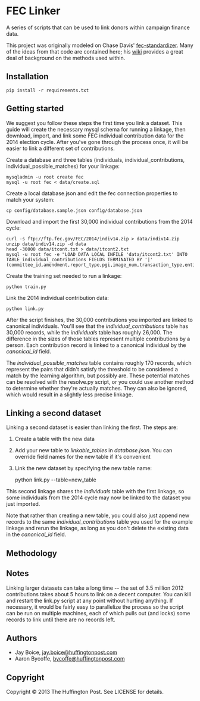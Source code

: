 # FEC Linker

A series of scripts that can be used to link donors within campaign finance data.

This project was originally modeled on Chase Davis' [fec-standardizer](https://github.com/cjdd3b/fec-standardizer).
Many of the ideas from that code are contained here; his [wiki](https://github.com/cjdd3b/fec-standardizer/wiki)
provides a great deal of background on the methods used within.

## Installation

    pip install -r requirements.txt

## Getting started

We suggest you follow these steps the first time you link a dataset. This guide will create the necessary mysql schema
for running a linkage, then download, import, and link some FEC individual contribution data for the 2014 election cycle.
After you've gone through the process once, it will be easier to link a different set of contributions.

Create a database and three tables (individuals, individual_contributions, individual_possible_matches) for your linkage:

    mysqladmin -u root create fec
    mysql -u root fec < data/create.sql

Create a local database.json and edit the fec connection properties to match your system:

    cp config/database.sample.json config/database.json

Download and import the first 30,000 individual contributions from the 2014 cycle:

    curl -s ftp://ftp.fec.gov/FEC/2014/indiv14.zip > data/indiv14.zip
    unzip data/indiv14.zip -d data
    head -30000 data/itcont.txt > data/itcont2.txt
    mysql -u root fec -e "LOAD DATA LOCAL INFILE 'data/itcont2.txt' INTO TABLE individual_contributions FIELDS TERMINATED BY '|' (committee_id,amendment,report_type,pgi,image_num,transaction_type,entity_type,contributor_name,city,state,zipcode,employer,occupation,transaction_date,amount,other_id,transaction_id,filing_number,memo_code,memo_text,sub_id,contributor_last_name,individual_id)"

Create the training set needed to run a linkage:

    python train.py

Link the 2014 individual contribution data:

    python link.py

After the script finishes, the 30,000 contributions you imported are linked to canonical individuals. You'll see that the
*individual_contributions* table has 30,000 records, while the *individuals* table has roughly 26,000. The difference in the
sizes of those tables represent multiple contributions by a person. Each contribution record is linked to a canonical
individual by the *canonical_id* field.

The *individual_possible_matches* table contains roughly 170 records, which represent the pairs that didn't satisfy the threshold
to be considered a match by the learning algorithm, but possibly are. These potential matches can be resolved with the resolve.py
script, or you could use another method to determine whether they're actually matches. They can also be ignored, which would result in
a slightly less precise linkage.

## Linking a second dataset

Linking a second dataset is easier than linking the first. The steps are:

1. Create a table with the new data
2. Add your new table to *linkable_tables* in *database.json*. You can override field names for the new table if it's convenient
3. Link the new dataset by specifying the new table name:

    python link.py --table=new_table

This second linkage shares the *individuals* table with the first linkage, so some individuals from the 2014 cycle may now be linked to
the dataset you just imported.

Note that rather than creating a new table, you could also just append new records to the same *individual_contributions* table you used
for the example linkage and rerun the linkage, as long as you don't delete the existing data in the *canonical_id* field.

## Methodology

## Notes

Linking larger datasets can take a long time -- the set of 3.5 million 2012 contributions takes about 5 hours to link on a decent
computer. You can kill and restart the link.py script at any point without hurting anything. If necessary, it would be fairly easy to parallelize the
process so the script can be run on multiple machines, each of which pulls out (and locks) some records to link until there are no records
left.

## Authors

- Jay Boice, jay.boice@huffingtonpost.com
- Aaron Bycoffe, bycoffe@huffingtonpost.com

## Copyright

Copyright © 2013 The Huffington Post. See LICENSE for details.
